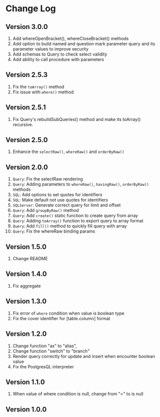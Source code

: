 # Change Log

## Version 3.0.0

1. Add whereOpenBracket(), whereCloseBracket() methods
2. Add option to build named and question mark parameter query and its parameter values to improve security
3. Add schemas to Query to check select validity
4. Add ability to call procedure with parameters

## Version 2.5.3

1. Fix the `toArray()` method
2. Fix issue with `where()` method

## Version 2.5.1

1. Fix Query's rebuildSubQueries() method and make its toArray() recursive.


## Version 2.5.0

1. Enhance the `selectRaw()`, `whereRaw()` and `orderByRaw()`

## Version 2.0.0

1. `Query`: Fix the selectRaw rendering
2. `Query`: Adding parameters to `whereRaw()`, `havingRaw()`, `orderByRaw()` methods
3. `SQL`: Add options to set quotes for identifiers
4. `SQL`: Make default not use quotes for identifiers
5. `SQLServer`: Generate correct query for limit and offset
6. `Query`: Add `groupByRaw()` method
7. `Query`: Add `create()` static function to create query from array
8. `Query`: Adding `toArray()` function to export query to array format
9. `Query`: Add `fill()` method to quickly fill query with array
10. `Query`: Fix the whereRaw binding params

## Version 1.5.0

1. Change README

## Version 1.4.0

1. Fix aggregate

## Version 1.3.0

1. Fix error of `where` condition when value is boolean type
2. Fix the cover identifier for [table.column] format

## Version 1.2.0

1. Change function "as" to "alias",
2. Change function "switch" to "branch"
3. Render query correctly for update and insert when encounter boolean value
4. Fix the PostgresQL interpreter


## Version 1.1.0

1. When value of where condition is null, change from "=" to is null

## Version 1.0.0